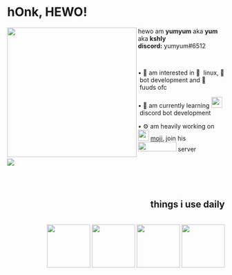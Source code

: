 <h1>hOnk, HEWO!</h1>

<img width="300" height="300" align="left" src="https://cdn.discordapp.com/attachments/819660765018980393/821816728202903622/20210309_224533.jpg"/>
<p>hewo am <b>yumyum</b> aka <b>yum</b> aka <b>kshly</b> <br>
<b>discord:</b> yumyum#6512</p> <br>

<p>• 👀 am interested in 🐧 &nbsplinux, 🤖 &nbspbot development and 🥞 &nbspfuuds ofc</p>
<p>• 🌱 am currently learning <img width="25px" height="25px" src="https://discord.com/assets/f8389ca1a741a115313bede9ac02e2c0.svg"/> &nbspdiscord bot development</p>
<p>• ⚙️ am heavily working on <img width="25px" height="25px" src="https://raw.githubusercontent.com/yumm-b612/moji.py/main/moji%20profiles/moji.png"/> <a href="https://github.com/yumm-b612/moji.py">moji</a>, join his <a href="https://discord.gg/NaXhwqWxV9"><img width="88.6" height="21.6" src="https://raw.githubusercontent.com/yumm-b612/moji.py/f888e44b6319f2a9519de7d4fdd04c9294595fad/branding%20logos/discord/Discord-Wordmark-Color.svg"/></a> server</p>


<img align="center" src="https://github-readme-stats.vercel.app/api/top-langs/?username=yumm-b612&theme=dark&layout=compact"/>

<br><br>

<div align = "right">
  <h2>things i use daily</h2>     
  <br>
  <a href="https://www.python.org"><img src="https://i.giphy.com/media/LMt9638dO8dftAjtco/200.webp" width="100" /></a>
  <a href="https://code.visualstudio.com"><img src="https://i.giphy.com/media/IdyAQJVN2kVPNUrojM/200.webp" width="100" /></a>
  <a href="https://github.com/"><img src="https://i.giphy.com/media/KzJkzjggfGN5Py6nkT/200.webp" width="100" /></a>
  <a href="https://archlinux.org/"><img style="width="150" height="100" src="https://archlinux.org/static/logos/archlinux-logo-dark-90dpi.ebdee92a15b3.png"/></a>
</dev>
